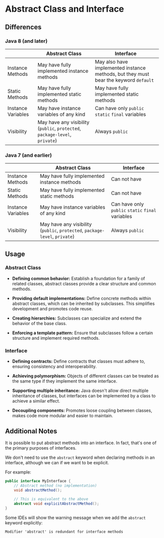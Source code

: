 # Abstract Class and Interface

## Differences

### Java 8 (and later)

| | Abstract Class | Interface |
| --- | --- | --- |
| Instance Methods | May have fully implemented instance methods | May also have implemented instance methods, but they must bear the keyword ```default``` |
| Static Methods | May have fully implemented static methods | May have fully implemented static methods |
| Instance Variables | May have instance variables of any kind | Can have only ```public``` ```static``` ```final``` variables |
| Visibility | May have any visibility (```public```, ```protected```, ```package-level```, ```private```) | Always ```public``` |

### Java 7 (and earlier)

| | Abstract Class | Interface |
| --- | --- | --- |
| Instance Methods | May have fully implemented instance methods | Can not have |
| Static Methods | May have fully implemented static methods | Can not have |
| Instance Variables | May have instance variables of any kind | Can have only ```public``` ```static``` ```final``` variables |
| Visibility | May have any visibility (```public```, ```protected```, ```package-level```, ```private```) | Always ```public``` |

## Usage

### Abstract Class

* **Defining common behavior:** Establish a foundation for a family of related classes, abstract classes provide a clear structure and common methods.

* **Providing default implementations:** Define concrete methods within abstract classes, which can be inherited by subclasses. This simplifies development and promotes code reuse.

* **Creating hierarchies:** Subclasses can specialize and extend the behavior of the base class.

* **Enforcing a template pattern:** Ensure that subclasses follow a certain structure and implement required methods.

### Interface

* **Defining contracts:** Define contracts that classes must adhere to, ensuring consistency and interoperability.

* **Achieving polymorphism:** Objects of different classes can be treated as the same type if they implement the same interface.

* **Supporting multiple inheritance:** Java doesn't allow direct multiple inheritance of classes, but interfaces can be implemented by a class to achieve a similar effect.

* **Decoupling components:** Promotes loose coupling between classes, makes code more modular and easier to maintain.

## Additional Notes

It is possible to put abstract methods into an interface. In fact, that's one of the primary purposes of interfaces.

We don't need to use the ```abstract``` keyword when declaring methods in an interface, although we can if we want to be explicit.

For example:

```java
public interface MyInterface {
    // Abstract method (no implementation)
    void abstractMethod();
    
    // This is equivalent to the above
    abstract void explicitAbstractMethod();
}
```

Some IDEs will show the warning message when we add the ``abstract`` keyword explicitly:

```
Modifier 'abstract' is redundant for interface methods
```
